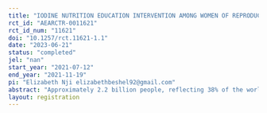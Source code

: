 ```yaml
---
title: "IODINE NUTRITION EDUCATION INTERVENTION AMONG WOMEN OF REPRODUCTIVE AGE IN CROSS RIVER STATE, NIGERIA"
rct_id: "AEARCTR-0011621"
rct_id_num: "11621"
doi: "10.1257/rct.11621-1.1"
date: "2023-06-21"
status: "completed"
jel: "nan"
start_year: "2021-07-12"
end_year: "2021-11-19"
pi: "Elizabeth Nji elizabethbeshel92@gmail.com"
abstract: "Approximately 2.2 billion people, reflecting 38% of the world's population, live in areas with iodine deficiency. Iodine deficiency disorders (IDDs) is the worlds’ leading cause of preventable brain damage and mental retardation. Knowledge about Iodine nutrition benefits and iodine deficiency disorders is an important tool in reducing the current indices of IDDs. This study thus assessed the effect of iodine nutrition education intervention among women of reproductive age in Obudu and Obanliku LGAs of Cross River State, Nigeria. Cluster-randomized controlled trial study design was employed for the study. Pocock’s formula was used to arrive at a sample size of 480. Iodized salt coverage at the household level and urinary iodine concentration (UIC) levels in a sub-set of the sample were also determined. Majority of participants 204(42.5%) were aged 25-34, most 332(69.2%) were married and while 181() had secondary education, 183() had tertiary level education. The characteristics of both groups were similar at baseline. Majority of respondents in the intervention group 134(55.8%) and the control group 125(52.1%) had marginally good knowledge score of iodine nutrition at Baseline. After the intervention there was a 42.9% increase in good knowledge in the intervention group while only a 1.6% increase was observed in the control group. Effect of nutrition intervention on knowledge of iodine nutrition benefits was statistically significant t (239) = 18.149, p < 0.001. Baseline Knowledge of iodine deficiency disorders was predominantly poor among both groups as only 25.8% in the control group and 21.3% in the intervention group had good knowledge scores. After the intervention, there was a 67.9% increase in the proportion of participants with good knowledge in the intervention group. The effect of the intervention was found to be statistically significant t (239) = 18.149, p < 0.001. At baseline also, the same proportion of participants across both groups 171(71.3%) had overall good practice scores regarding the use of iodized salt. After the nutrition education intervention, there was considerable increase in good practice score for participants in the intervention group by 22% while the control group saw a slight increase by 4.5%, the effect of the intervention on practice was however, statistically significant t (239) = 7.69, p < 0.001. Iodized salt coverage of the study area was 76.2% which is below the acceptable threshold of 90% and so poses a potential risk for iodine deficiency in the study area. Urinary Iodine concentration levels in the sub-set tested indicated that majority of the women 110(45.8%) had had mild deficiency and 15(6.3%) had moderate deficiency while 105(43.8%) had optimal UIC levels. In conclusion, this study demonstrated the effectiveness of nutrition education intervention on both outcome variables (knowledge and practice) and recommends that targeted iodine nutrition education should be carried out for women of reproductive age as well as health workers across various settings to reduce the incidence and future consequences of iodine deficiency disorders in Nigeria."
layout: registration
---
```


